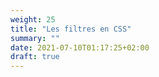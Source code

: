 ```yaml
---
weight: 25
title: "Les filtres en CSS"
summary: ""
date: 2021-07-10T01:17:25+02:00
draft: true
---
```

